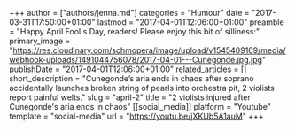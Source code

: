 +++
author = ["authors/jenna.md"]
categories = "Humour"
date = "2017-03-31T17:50:00+01:00"
lastmod = "2017-04-01T12:06:00+01:00"
preamble = "Happy April Fool's Day, readers! Please enjoy this bit of silliness:"
primary_image = "https://res.cloudinary.com/schmopera/image/upload/v1545409169/media/webhook-uploads/1491044756078/2017-04-01---Cunegonde.jpg.jpg"
publishDate = "2017-04-01T12:06:00+01:00"
related_articles = []
short_description = "Cunegonde’s aria ends in chaos after soprano accidentally launches broken string of pearls into orchestra pit, 2 violists report painful welts."
slug = "april-2"
title = "2 violists injured after Cunegonde&#039;s aria ends in chaos"
[[social_media]]
platform = "Youtube"
template = "social-media"
url = "https://youtu.be/jXKUb5A1auM"
+++


